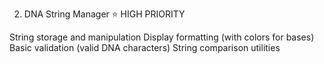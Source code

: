 2. DNA String Manager ⭐ HIGH PRIORITY

String storage and manipulation
Display formatting (with colors for bases)
Basic validation (valid DNA characters)
String comparison utilities


